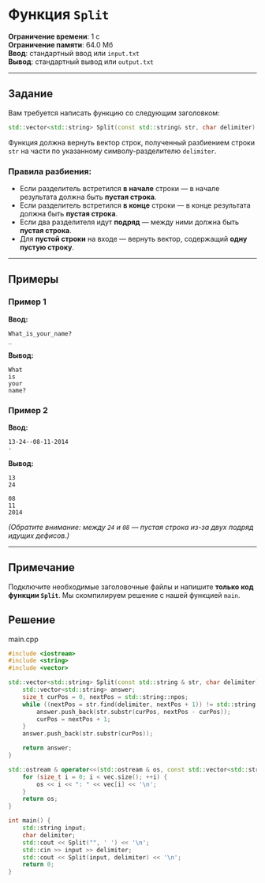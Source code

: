 # Функция `Split`

**Ограничение времени**: 1 с  
**Ограничение памяти**: 64.0 Мб  
**Ввод**: стандартный ввод или `input.txt`  
**Вывод**: стандартный вывод или `output.txt`

---

## Задание

Вам требуется написать функцию со следующим заголовком:

```cpp
std::vector<std::string> Split(const std::string& str, char delimiter);
```

Функция должна вернуть вектор строк, полученный разбиением строки `str` на части по указанному символу-разделителю `delimiter`.

### Правила разбиения:
- Если разделитель встретился **в начале** строки — в начале результата должна быть **пустая строка**.
- Если разделитель встретился **в конце** строки — в конце результата должна быть **пустая строка**.
- Если два разделителя идут **подряд** — между ними должна быть **пустая строка**.
- Для **пустой строки** на входе — вернуть вектор, содержащий **одну пустую строку**.

---

## Примеры

### Пример 1

**Ввод:**
```
What_is_your_name?
_
```

**Вывод:**
```
What
is
your
name?
```

### Пример 2

**Ввод:**
```
13-24--08-11-2014
-
```

**Вывод:**
```
13
24

08
11
2014
```

*(Обратите внимание: между `24` и `08` — пустая строка из-за двух подряд идущих дефисов.)*

---

## Примечание

Подключите необходимые заголовочные файлы и напишите **только код функции `Split`**. Мы скомпилируем решение с нашей функцией `main`.
## Решение

main.cpp
```cpp
#include <iostream>
#include <string>
#include <vector>

std::vector<std::string> Split(const std::string & str, char delimiter) {
    std::vector<std::string> answer;
    size_t curPos = 0, nextPos = std::string::npos;
    while ((nextPos = str.find(delimiter, nextPos + 1)) != std::string::npos) {
        answer.push_back(str.substr(curPos, nextPos - curPos));
        curPos = nextPos + 1;
    }
    answer.push_back(str.substr(curPos));

    return answer;
}

std::ostream & operator<<(std::ostream & os, const std::vector<std::string> & vec) {
    for (size_t i = 0; i < vec.size(); ++i) {
        os << i << ": " << vec[i] << '\n';
    }
    return os;
}

int main() {
    std::string input;
    char delimiter;
    std::cout << Split("", ' ') << '\n';
    std::cin >> input >> delimiter;
    std::cout << Split(input, delimiter) << '\n';
    return 0;
}
```
